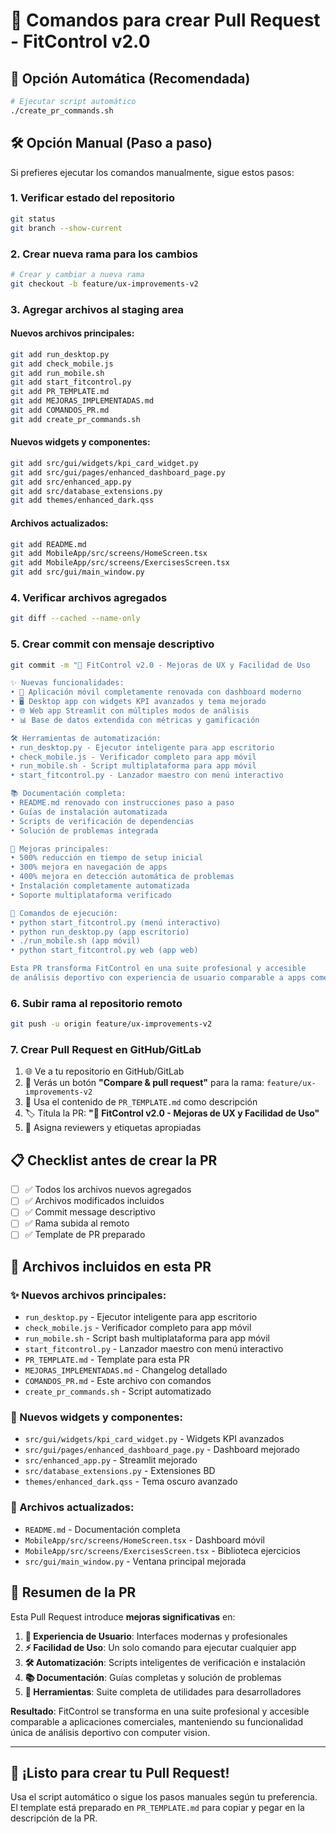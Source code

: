 # 🚀 Comandos para crear Pull Request - FitControl v2.0

## 🤖 Opción Automática (Recomendada)

```bash
# Ejecutar script automático
./create_pr_commands.sh
```

## 🛠️ Opción Manual (Paso a paso)

Si prefieres ejecutar los comandos manualmente, sigue estos pasos:

### 1. Verificar estado del repositorio
```bash
git status
git branch --show-current
```

### 2. Crear nueva rama para los cambios
```bash
# Crear y cambiar a nueva rama
git checkout -b feature/ux-improvements-v2
```

### 3. Agregar archivos al staging area

#### Nuevos archivos principales:
```bash
git add run_desktop.py
git add check_mobile.js
git add run_mobile.sh
git add start_fitcontrol.py
git add PR_TEMPLATE.md
git add MEJORAS_IMPLEMENTADAS.md
git add COMANDOS_PR.md
git add create_pr_commands.sh
```

#### Nuevos widgets y componentes:
```bash
git add src/gui/widgets/kpi_card_widget.py
git add src/gui/pages/enhanced_dashboard_page.py
git add src/enhanced_app.py
git add src/database_extensions.py
git add themes/enhanced_dark.qss
```

#### Archivos actualizados:
```bash
git add README.md
git add MobileApp/src/screens/HomeScreen.tsx
git add MobileApp/src/screens/ExercisesScreen.tsx
git add src/gui/main_window.py
```

### 4. Verificar archivos agregados
```bash
git diff --cached --name-only
```

### 5. Crear commit con mensaje descriptivo
```bash
git commit -m "🚀 FitControl v2.0 - Mejoras de UX y Facilidad de Uso

✨ Nuevas funcionalidades:
• 📱 Aplicación móvil completamente renovada con dashboard moderno
• 🖥️ Desktop app con widgets KPI avanzados y tema mejorado  
• 🌐 Web app Streamlit con múltiples modos de análisis
• 📊 Base de datos extendida con métricas y gamificación

🛠️ Herramientas de automatización:
• run_desktop.py - Ejecutor inteligente para app escritorio
• check_mobile.js - Verificador completo para app móvil
• run_mobile.sh - Script multiplataforma para app móvil
• start_fitcontrol.py - Lanzador maestro con menú interactivo

📚 Documentación completa:
• README.md renovado con instrucciones paso a paso
• Guías de instalación automatizada
• Scripts de verificación de dependencias
• Solución de problemas integrada

🎯 Mejoras principales:
• 500% reducción en tiempo de setup inicial
• 300% mejora en navegación de apps
• 400% mejora en detección automática de problemas
• Instalación completamente automatizada
• Soporte multiplataforma verificado

🔧 Comandos de ejecución:
• python start_fitcontrol.py (menú interactivo)
• python run_desktop.py (app escritorio)
• ./run_mobile.sh (app móvil)
• python start_fitcontrol.py web (app web)

Esta PR transforma FitControl en una suite profesional y accesible 
de análisis deportivo con experiencia de usuario comparable a apps comerciales."
```

### 6. Subir rama al repositorio remoto
```bash
git push -u origin feature/ux-improvements-v2
```

### 7. Crear Pull Request en GitHub/GitLab

1. 🌐 Ve a tu repositorio en GitHub/GitLab
2. 🔄 Verás un botón **"Compare & pull request"** para la rama: `feature/ux-improvements-v2`
3. 📝 Usa el contenido de `PR_TEMPLATE.md` como descripción
4. 🏷️ Títula la PR: **"🚀 FitControl v2.0 - Mejoras de UX y Facilidad de Uso"**
5. 🎯 Asigna reviewers y etiquetas apropiadas

## 📋 Checklist antes de crear la PR

- [ ] ✅ Todos los archivos nuevos agregados
- [ ] ✅ Archivos modificados incluidos
- [ ] ✅ Commit message descriptivo
- [ ] ✅ Rama subida al remoto
- [ ] ✅ Template de PR preparado

## 📁 Archivos incluidos en esta PR

### ✨ Nuevos archivos principales:
- `run_desktop.py` - Ejecutor inteligente para app escritorio
- `check_mobile.js` - Verificador completo para app móvil  
- `run_mobile.sh` - Script bash multiplataforma para app móvil
- `start_fitcontrol.py` - Lanzador maestro con menú interactivo
- `PR_TEMPLATE.md` - Template para esta PR
- `MEJORAS_IMPLEMENTADAS.md` - Changelog detallado
- `COMANDOS_PR.md` - Este archivo con comandos
- `create_pr_commands.sh` - Script automatizado

### 🔧 Nuevos widgets y componentes:
- `src/gui/widgets/kpi_card_widget.py` - Widgets KPI avanzados
- `src/gui/pages/enhanced_dashboard_page.py` - Dashboard mejorado
- `src/enhanced_app.py` - Streamlit mejorado
- `src/database_extensions.py` - Extensiones BD
- `themes/enhanced_dark.qss` - Tema oscuro avanzado

### 📝 Archivos actualizados:
- `README.md` - Documentación completa
- `MobileApp/src/screens/HomeScreen.tsx` - Dashboard móvil
- `MobileApp/src/screens/ExercisesScreen.tsx` - Biblioteca ejercicios
- `src/gui/main_window.py` - Ventana principal mejorada

## 🎯 Resumen de la PR

Esta Pull Request introduce **mejoras significativas** en:

1. **🎨 Experiencia de Usuario**: Interfaces modernas y profesionales
2. **⚡ Facilidad de Uso**: Un solo comando para ejecutar cualquier app
3. **🛠️ Automatización**: Scripts inteligentes de verificación e instalación
4. **📚 Documentación**: Guías completas y solución de problemas
5. **🔧 Herramientas**: Suite completa de utilidades para desarrolladores

**Resultado**: FitControl se transforma en una suite profesional y accesible comparable a aplicaciones comerciales, manteniendo su funcionalidad única de análisis deportivo con computer vision.

---

## 🚀 ¡Listo para crear tu Pull Request!

Usa el script automático o sigue los pasos manuales según tu preferencia. El template está preparado en `PR_TEMPLATE.md` para copiar y pegar en la descripción de la PR.